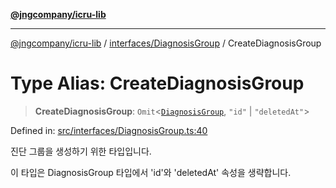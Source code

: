 [**@jngcompany/icru-lib**](../../../README.md)

***

[@jngcompany/icru-lib](../../../README.md) / [interfaces/DiagnosisGroup](../README.md) / CreateDiagnosisGroup

# Type Alias: CreateDiagnosisGroup

> **CreateDiagnosisGroup**: `Omit`\<[`DiagnosisGroup`](../interfaces/DiagnosisGroup.md), `"id"` \| `"deletedAt"`\>

Defined in: [src/interfaces/DiagnosisGroup.ts:40](https://github.com/jngcompany/icru-lib/blob/d3a4d9c24074b22f396121b6f6d7c5106c66ae75/src/interfaces/DiagnosisGroup.ts#L40)

진단 그룹을 생성하기 위한 타입입니다.

이 타입은 DiagnosisGroup 타입에서 'id'와 'deletedAt' 속성을 생략합니다.
